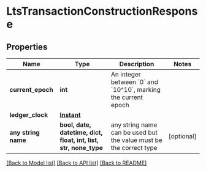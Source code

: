 # LtsTransactionConstructionResponse


## Properties
Name | Type | Description | Notes
------------ | ------------- | ------------- | -------------
**current_epoch** | **int** | An integer between &#x60;0&#x60; and &#x60;10^10&#x60;, marking the current epoch | 
**ledger_clock** | [**Instant**](Instant.md) |  | 
**any string name** | **bool, date, datetime, dict, float, int, list, str, none_type** | any string name can be used but the value must be the correct type | [optional]

[[Back to Model list]](../README.md#documentation-for-models) [[Back to API list]](../README.md#documentation-for-api-endpoints) [[Back to README]](../README.md)


